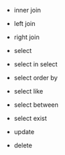 - inner join
- left join
- right join

- select
- select in select
- select order by
- select like
- select between
- select exist

- update
- delete

